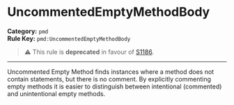 # UncommentedEmptyMethodBody
**Category:** `pmd`<br/>
**Rule Key:** `pmd:UncommentedEmptyMethodBody`<br/>
> :warning: This rule is **deprecated** in favour of [S1186](https://rules.sonarsource.com/java/RSPEC-1186).

-----

<p>Uncommented Empty Method finds instances where a method does not contain statements, but there is no comment. By
  explicitly commenting empty methods it is easier to distinguish between intentional (commented) and unintentional
  empty methods.</p>
